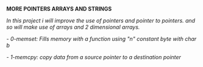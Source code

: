 **MORE POINTERS ARRAYS AND STRINGS**

*In this project i will improve the use of pointers and pointer to pointers.*
*and so will make use of arrays and 2 dimensional arrays.*

*- 0-memset: Fills memory with a function using "n" constant byte with char b*

*- 1-memcpy: copy data from a source pointer to a destination pointer*

